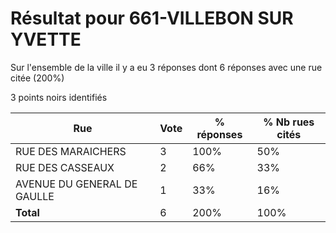 # Résultat pour 661-VILLEBON SUR YVETTE

Sur l'ensemble de la ville il y a eu 3 réponses dont 6 réponses avec une rue citée (200%)

3 points noirs identifiés

| Rue | Vote | % réponses | % Nb rues cités|
|-----|------|------------|----------------|
| RUE DES MARAICHERS | 3 | 100% | 50%|
| RUE DES CASSEAUX | 2 | 66% | 33%|
| AVENUE DU GENERAL DE GAULLE | 1 | 33% | 16%|
| **Total** | 6 | 200% | 100%|
